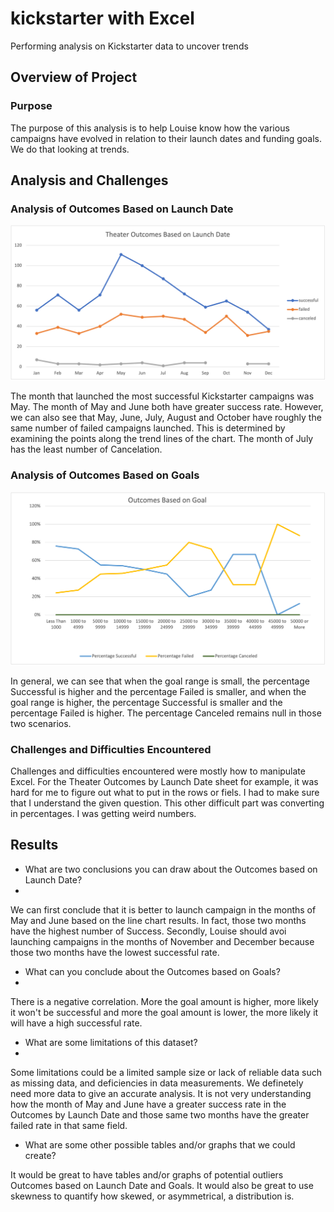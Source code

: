 # kickstarter with Excel
Performing analysis on Kickstarter data to uncover trends


## Overview of Project

### Purpose
The purpose of this analysis is to help Louise know how the various campaigns have evolved in relation to their launch dates and funding goals. We do that looking at trends.

## Analysis and Challenges

### Analysis of Outcomes Based on Launch Date

![alt text](Resources/Theater_Outcomes_vs_Launch.png)

The month that launched the most successful Kickstarter campaigns was May. The month of May and June both have greater success rate. However, we can also see that May, June, July, August and October have roughly the same number of failed campaigns launched. This is determined by examining the points along the trend lines of the chart. The month of July has the least number of Cancelation. 

### Analysis of Outcomes Based on Goals

![alt text](Resources/Outcomes_vs_Goals.png)

In general, we can see that when the goal range is small, the percentage Successful is higher and the percentage Failed is smaller, and when the goal range is higher, the percentage Successful is smaller and the percentage Failed is higher. The percentage Canceled remains null in those two scenarios. 

### Challenges and Difficulties Encountered
Challenges and difficulties encountered were mostly how to manipulate Excel. For the Theater Outcomes by Launch Date sheet for example, it was hard for me to figure out what to put in the rows or fiels. I had to make sure that I understand the given question. This other difficult part was converting in percentages. I was getting weird numbers. 
## Results

- What are two conclusions you can draw about the Outcomes based on Launch Date?
- 
We can first conclude that it is better to launch campaign in the months of May and June based on the line chart results. In fact, those two months have the highest number of Success.
Secondly, Louise should avoi launching campaigns in the months of November and December because those two months have the lowest successful rate.

- What can you conclude about the Outcomes based on Goals?
- 
There is a negative correlation.  More the goal amount is higher, more likely it won't be successful and more the goal amount is lower, the more likely it will have a high successful rate. 

- What are some limitations of this dataset?
- 
Some limitations could be a limited sample size or lack of reliable data such as missing data, and deficiencies in data measurements. We definetely need more data to give an accurate analysis. It is not very understanding how the month of May and June have a greater success rate in the Outcomes by Launch Date and those same two months have the greater failed rate in that same field.

- What are some other possible tables and/or graphs that we could create?

It would be great to have tables and/or graphs of potential outliers Outcomes based on Launch Date and Goals. It would also be great to use skewness to quantify how skewed, or asymmetrical, a distribution is. 

